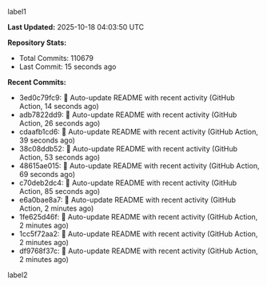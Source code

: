 
label1 
<!-- ACTIVITY_START -->
**Last Updated:** 2025-10-18 04:03:50 UTC

**Repository Stats:**
- Total Commits: 110679
- Last Commit: 15 seconds ago

**Recent Commits:**
- 3ed0c79fc9: 🤖 Auto-update README with recent activity (GitHub Action, 14 seconds ago)
- adb7822dd9: 🤖 Auto-update README with recent activity (GitHub Action, 26 seconds ago)
- cdaafb1cd6: 🤖 Auto-update README with recent activity (GitHub Action, 39 seconds ago)
- 38c08ddb52: 🤖 Auto-update README with recent activity (GitHub Action, 53 seconds ago)
- 48615ae015: 🤖 Auto-update README with recent activity (GitHub Action, 69 seconds ago)
- c70deb2dc4: 🤖 Auto-update README with recent activity (GitHub Action, 85 seconds ago)
- e6a0bae8a7: 🤖 Auto-update README with recent activity (GitHub Action, 2 minutes ago)
- 1fe625d46f: 🤖 Auto-update README with recent activity (GitHub Action, 2 minutes ago)
- 1cc5f72aa2: 🤖 Auto-update README with recent activity (GitHub Action, 2 minutes ago)
- df9768f37c: 🤖 Auto-update README with recent activity (GitHub Action, 2 minutes ago)
<!-- ACTIVITY_END -->

label2
